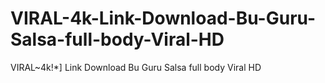 # VIRAL-4k-Link-Download-Bu-Guru-Salsa-full-body-Viral-HD
VIRAL~4k!*] Link Download Bu Guru Salsa full body Viral HD
